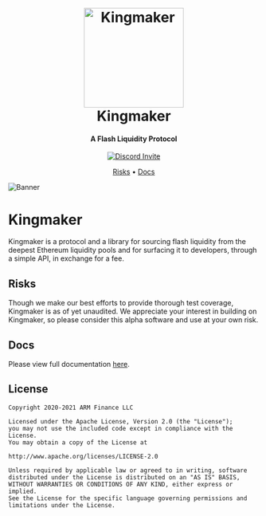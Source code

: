 <h1 align="center">
  <br>
  <a href="https://kingmaker.dev"><img src="https://docs.kingmaker.dev/public/favicon.png" alt="Kingmaker" width="200"></a>
  <br>
  Kingmaker
  <br>
</h1>

<h4 align="center">A Flash Liquidity Protocol</h4>

<p align="center">
  <a href="https://discord.gg/gxFD9Kd">
    <img src="https://img.shields.io/badge/Join-Discord-7354F6?style=flat-square"
         alt="Discord Invite">
  </a>
</p>

<p align="center">
  <a href="#Disclaimer">Risks</a> •
  <a href="#Documentation">Docs</a>
</p>

![Banner](./assets/brand/kingmaker_composite.png)


# Kingmaker
Kingmaker is a protocol and a library for sourcing flash liquidity from the deepest Ethereum liquidity pools and for surfacing it to developers, through a simple API, in exchange for a fee.

## Risks
Though we make our best efforts to provide thorough test coverage, Kingmaker is as of yet unaudited. We appreciate your interest in building on Kingmaker, so please consider this alpha software and use at your own risk.


## Docs
Please view full documentation [here](https://docs.kingmaker.dev).


## License
```
Copyright 2020-2021 ARM Finance LLC

Licensed under the Apache License, Version 2.0 (the "License");
you may not use the included code except in compliance with the License.
You may obtain a copy of the License at

http://www.apache.org/licenses/LICENSE-2.0

Unless required by applicable law or agreed to in writing, software
distributed under the License is distributed on an "AS IS" BASIS,
WITHOUT WARRANTIES OR CONDITIONS OF ANY KIND, either express or implied.
See the License for the specific language governing permissions and
limitations under the License.
```
